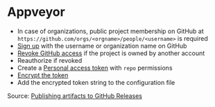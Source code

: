 # Appveyor

- In case of organizations, public project membership on GitHub at
  `https://github.com/orgs/<orgname>/people/<username>` is required
- [Sign up][1] with the username or organization name on GitHub
- [Revoke GitHub access][2] if the project is owned by another account
- Reauthorize if revoked
- Create a [Personal access token][3] with `repo` permissions
- [Encrypt the token][4]
- Add the encrypted token string to the configuration file

Source: [Publishing artifacts to GitHub Releases](5)


[1]: https://ci.appveyor.com/signup
[2]: https://ci.appveyor.com/authorizations
[3]: https://github.com/settings/tokens
[4]: https://ci.appveyor.com/tools/encrypt
[5]: https://www.appveyor.com/docs/deployment/github/
